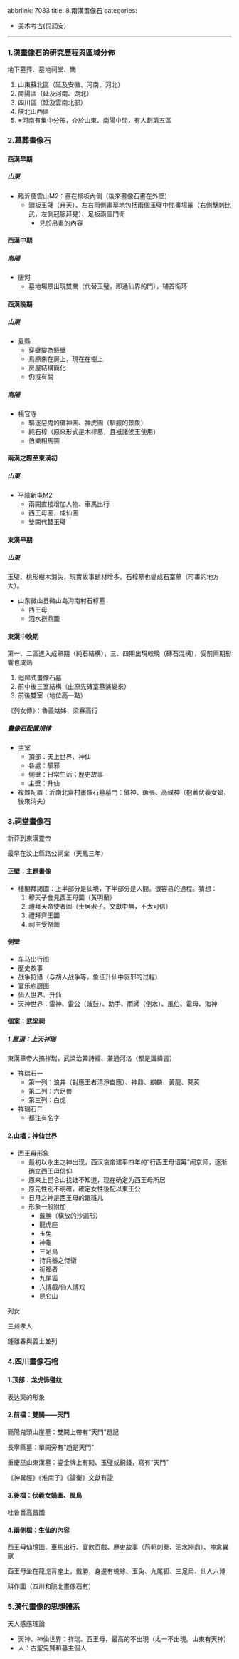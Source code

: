abbrlink: 7083
title: 8.兩漢畫像石
categories:
  - 美术考古(倪润安)
---
### 1.漢畫像石的研究歷程與區域分佈

地下墓葬、墓地祠堂、闕

1. 山東蘇北區（延及安徽、河南、河北）
2. 南陽區（延及河南、湖北）
3. 四川區（延及雲南北部）
4. 陝北山西區
5. ※河南有集中分佈，介於山東、南陽中間，有人劃第五區

### 2.墓葬畫像石

#### 西漢早期

##### 山東

- 臨沂慶雲山M2：畫在槨板內側（後來畫像石畫在外壁）
	- 頭板玉璧（升天）、左右兩側畫墓地包括兩個玉璧中間畫場景（右側擊刺比武，左側冠服拜見）、足板兩個門衛
		- 見於帛畫的內容

#### 西漢中期

##### 南陽

- 唐河
	- 墓地場景出現雙闕（代替玉璧，即通仙界的門），辅首衔环

#### 西漢晚期

##### 山東

- 夏縣
	- 穿壁變為懸壁
	- 鳥原來在房上，現在在樹上
	- 房屋結構簡化
	- 仍沒有闕

##### 南陽

- 楊官寺
	- 驅逐惡鬼的儺神圖、神虎圖（馴服的景象）
	- 純石椁（原來形式是木椁墓，且衹諸侯王使用）
	- 伯樂相馬圖

#### 兩漢之際至東漢初

##### 山東

- 平陰新屯M2
	- 兩闕直接增加人物、車馬出行
	- 西王母圖，成仙圖
	- 雙闕代替玉璧

#### 東漢早期

##### 山東

玉璧、桃形樹木消失，現實故事題材增多。石椁墓也變成石室墓（可畫的地方大）。

- 山东微山县微山岛沟南村石椁墓
	- 西王母
	- 泗水撈鼎圖

#### 東漢中晚期

第一、二區進入成熟期（純石結構），三、四期出現較晚（磚石混構），受前兩期影響也成熟

1. 迴廊式畫像石墓
2. 前中後三室結構（由原先磚室墓演變來）
3. 前後雙室（地位高一點）

《列女傳》：魯義姑姊、梁寡高行

##### 畫像石配置規律

- 主室
	- 頂部：天上世界、神仙
	- 各處：驅邪
	- 側壁：日常生活；歷史故事
	- 主壁：升仙
- 複雜配置：沂南北齋村畫像石墓墓門：儺神、蹶張、高禖神（抱著伏羲女媧，後來消失）

### 3.祠堂畫像石

新莽到東漢靈帝

最早在汶上縣路公祠堂（天鳳三年）

#### 正壁：主題畫像

- 樓閣拜謁圖：上半部分是仙境，下半部分是人間。很容易的過程。猜想：
	1. 穆天子會見西王母圖（黃明蘭）
	2. 禮拜天帝使者圖（士居淑子。文獻中無，不太可信）
	3. 禮拜齊王圖
	4. 祠主受祭圖

#### 側壁

- 车马出行图
- 歷史故事
- 战争狩猎（与胡人战争等，象征升仙中驱邪的过程）
- 宴乐庖厨图
- 仙人世界、升仙
- 天神世界：雷神、雷公（敲鼓）、助手、雨師（倒水）、風伯、電母、海神

#### 個案：武梁祠

##### 1.屋頂：上天祥瑞

東漢章帝大搞祥瑞，武梁治韓詩經、兼通河洛（都是讖緯書）

- 祥瑞石一
	- 第一列：浪井（對應王者清淨自應）、神鼎、麒麟、黃龍、蓂莢
	- 第二列：六足兽
	- 第三列：白虎
- 祥瑞石二
	- 都注有名字

#### 2.山墙：神仙世界

-  西王母形象
    -  最初以永生之神出现，西汉哀帝建平四年的“行西王母诏筹”闹京师，逐渐确立西王母信仰
    -  原来上昆仑山找谁不知道，现在确定为西王母所居
	- 原先性別不明確，確定女性後配以東王公
	- 日月之神是西王母的跟班儿
	- 形象一般附加
		- 戴勝（橫放的沙漏形）
		- 龍虎座
		- 玉兔
		- 神龜
		- 三足鳥
		- 持兵器之侍衛
		- 祈福者
		- 九尾狐
		- 六博戲/仙人博戏
		- 昆仑山

列女

三州孝人

鍾離春與義士並列

### 4.四川畫像石棺

#### 1.顶部：龙虎饰璧纹

表达天的形象

#### 2.前檔：雙闕——天門

簡陽鬼頭山崖墓：雙闕上帶有“天門”題記

長寧縣墓：單闕旁有“趙是天門”

重慶巫山東漢墓：鎏金牌上有闕、玉璧或銅錢，寫有“天門”

《神異經》《淮南子》《論衡》文獻有證

#### 3.後檔：伏羲女媧圖、風鳥

吐魯番高昌國

#### 4.兩側檔：生仙的內容

西王母仙境圖、車馬出行、宴飲百戲、歷史故事（荊軻刺秦、泗水撈鼎）、神禽異獸

西王母坐在龍虎背座上，戴勝，身邊有蟾蜍、玉兔、九尾狐、三足烏、仙人六博

耕作圖（四川和陝北畫像石有）

### 5.漢代畫像的思想體系

天人感應理論

- 天神、神仙世界：祥瑞、西王母，最高的不出現（太一不出現。山東有天神）
- 人：古聖先賢和墓主個人